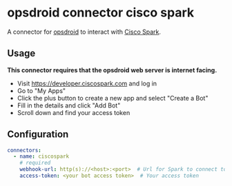 # opsdroid connector cisco spark

A connector for [opsdroid](https://github.com/opsdroid/opsdroid) to interact with [Cisco Spark](https://www.ciscospark.com/).

## Usage

**This connector requires that the opsdroid web server is internet facing.**

 - Visit https://developer.ciscospark.com and log in
 - Go to "My Apps"
 - Click the plus button to create a new app and select "Create a Bot"
 - Fill in the details and click "Add Bot"
 - Scroll down and find your access token

## Configuration

```yaml
connectors:
  - name: ciscospark
    # required
    webhook-url: http(s)://<host>:<port>  # Url for Spark to connect to your bot
    access-token: <your bot access token>  # Your access token
```
